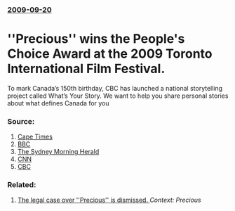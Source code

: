 ### [2009-09-20](/news/2009/09/20/index.md)

#  ''Precious'' wins the People's Choice Award at the 2009 Toronto International Film Festival. 

To mark Canada’s 150th birthday, CBC has launched a national storytelling project called What’s Your Story. We want to help you share personal stories about what defines Canada for you


### Source:

1. [Cape Times](http://www.capetimes.co.za/index.php?fArticleId=5172323)
2. [BBC](http://news.bbc.co.uk/2/hi/entertainment/8265281.stm)
3. [The Sydney Morning Herald](http://www.smh.com.au/news/entertainment/film/precious-snags-audience-choice-award-at-toronto-film-festival/2009/09/20/1253384897080.html)
4. [CNN](http://money.cnn.com/news/newsfeeds/articles/reuters/MTFH37234_2009-09-19_19-43-25_N19284668.htm)
5. [CBC](http://www.cbc.ca/arts/tiff/story/2009/09/19/festival-awards.html?ref=rss)

### Related:

1. [The legal case over ''Precious'' is dismissed. ](/news/2010/07/23/the-legal-case-over-precious-is-dismissed.md) _Context: Precious_
